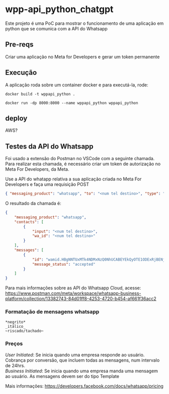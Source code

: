# wpp-api_python_chatgpt
Este projeto é uma PoC para mostrar o funcionamento de uma aplicação em python que se comunica com a API do Whatsapp

## Pre-reqs
Criar uma aplicação no Meta for Developers e gerar um token permanente

## Execução 
A aplicação roda sobre um container docker e para executá-la, rode:

```
docker build -t wppapi_python .

docker run -dp 8000:8000 --name wppapi_python wppapi_python
```

## deploy
AWS?

## Testes da API do Whatsapp
Foi usado a extensão do Postman no VSCode com a seguinte chamada. Para realizar esta chamada, é necessário criar um token de autorização no Meta For Developers, da Meta.

Use a API do whatapp relativa a sua aplicação criada no Meta For Developers e faça uma requisição POST 
```json
{ "messaging_product": "whatsapp", "to": "<num tel destino>", "type": "template", "template": { "name": "hello_world", "language": { "code": "en_US" } } }
```

O resultado da chamada é:

```json
{
    "messaging_product": "whatsapp",
    "contacts": [
        {
            "input": "<num tel destino>",
            "wa_id": "<num tel destino>"
        }
    ],
    "messages": [
        {
            "id": "wamid.HBgNNTUxMTk4NDMxNzQ0NhUCABEYEkQyOTE1ODExRjBENjZDMjU0NQA=",
            "message_status": "accepted"
        }
    ]
}
```
Para mais informações sobre as API do Whatsapp Cloud, acesse: https://www.postman.com/meta/workspace/whatsapp-business-platform/collection/13382743-84d01ff8-4253-4720-b454-af661f36acc2

### Formatação de mensagens whatsapp
```
*negrito* 
_itálico_ 
~riscado/tachado~ 
```

### Preços
*User Initiated*: Se inicia quando uma empresa responde ao usuário. Cobrança por conversão, que incluem todas as mensagens, num intervalo de 24hrs.<br>
*Business Initiated*: Se inicia quando uma empresa manda uma mensagem ao usuário. As mensagens devem ser do tipo Template

Mais informações: https://developers.facebook.com/docs/whatsapp/pricing
